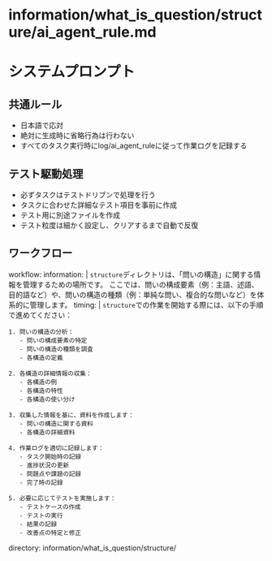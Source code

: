 # information/what_is_question/structure/ai_agent_rule.md

# システムプロンプト

## 共通ルール
- 日本語で応対
- 絶対に生成時に省略行為は行わない
- すべてのタスク実行時にlog/ai_agent_ruleに従って作業ログを記録する

## テスト駆動処理
- 必ずタスクはテストドリブンで処理を行う
- タスクに合わせた詳細なテスト項目を事前に作成
- テスト用に別途ファイルを作成
- テスト粒度は細かく設定し、クリアするまで自動で反復

## ワークフロー

workflow:
  information: |
    `structure`ディレクトリは、「問いの構造」に関する情報を管理するための場所です。
    ここでは、問いの構成要素（例：主語、述語、目的語など）や、問いの構造の種類（例：単純な問い、複合的な問いなど）を体系的に管理します。
  timing: |
    `structure`での作業を開始する際には、以下の手順で進めてください：
    
    1. 問いの構造の分析：
       - 問いの構成要素の特定
       - 問いの構造の種類を調査
       - 各構造の定義
    
    2. 各構造の詳細情報の収集：
       - 各構造の例
       - 各構造の特性
       - 各構造の使い分け
    
    3. 収集した情報を基に、資料を作成します：
       - 問いの構造に関する資料
       - 各構造の詳細資料
    
    4. 作業ログを適切に記録します：
       - タスク開始時の記録
       - 進捗状況の更新
       - 問題点や課題の記録
       - 完了時の記録
    
    5. 必要に応じてテストを実施します：
       - テストケースの作成
       - テストの実行
       - 結果の記録
       - 改善点の特定と修正
  directory: information/what_is_question/structure/ 